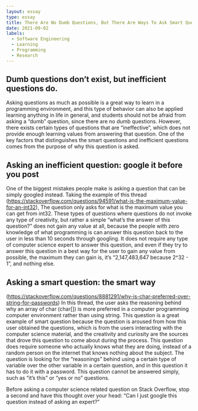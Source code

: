```yaml
---
layout: essay
type: essay
title: There Are No Dumb Questions, But There Are Ways To Ask Smart Questions
date: 2021-09-02
labels:
  - Software Engineering
  - Learning
  - Programming
  - Research
---
```

 
## Dumb questions don’t exist, but inefficient questions do.

Asking questions as much as possible is a great way to learn in a programming environment, and this type of behavior can also be applied learning anything in life in general, 
and students should not be afraid from asking a “dumb” question, since there are no dumb questions. However, there exists certain types of questions that are “ineffective”, 
which does not provide enough learning values from answering that question. One of the key factors that distinguishes the smart questions and inefficient questions comes 
from the purpose of why this question is asked.

## Asking an inefficient question: google it before you post
One of the biggest mistakes people make is asking a question that can be simply googled instead. Taking the example of this thread 
(https://stackoverflow.com/questions/94591/what-is-the-maximum-value-for-an-int32), The question only asks for what is the maximum value you can get from int32. 
These types of questions where questions do not invoke any type of creativity, but rather a simple “what’s the answer of this question?” does not gain any value at all, 
because the people with zero knowledge of what programming is can answer this question back to the user in less than 10 seconds through googling. It does not require any 
type of computer science expert to answer this question, and even if they try to answer this question in a best way for the user to gain any value from possible, the maximum 
they can gain is, it’s “2,147,483,647 because 2^32 - 1”, and nothing else.

## Asking a smart question: the smart way 
(https://stackoverflow.com/questions/8881291/why-is-char-preferred-over-string-for-passwords)
In this thread, the user asks the reasoning behind why an array of char (char[]) is more preferred in a computer programming computer environment rather than using string. 
This question is a great example of smart question because the question is aroused from how this user obtained the questions, which is from the users interacting with the 
computer science material, and the creativity and curiosity are the sources that drove this question to come about during the process. This question does require someone who 
actually knows what they are doing, instead of a random person on the internet that knows nothing about the subject. The question is looking for the “reasonings” behind using 
a certain type of variable over the other variable in a certain question, and in this question it has to do it with a password. This question cannot be answered simply, such 
as “it’s this” or “yes or no” questions. 

Before asking a computer science related question on Stack Overflow, stop a second and have this thought over your head: “Can I just google this question instead of asking an 
expert?”

  
  

